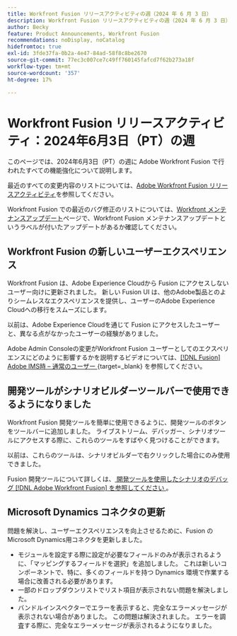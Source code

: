 ```yaml
---
title: Workfront Fusion リリースアクティビティの週（2024 年 6 月 3 日）
description: Workfront Fusion リリースアクティビティの週（2024 年 6 月 3 日）
author: Becky
feature: Product Announcements, Workfront Fusion
recommendations: noDisplay, noCatalog
hidefromtoc: true
exl-id: 3fde37fa-0b2a-4e47-84ad-58f8c8be2670
source-git-commit: 77ec3c007ce7c49ff760145fafcd7f62b273a18f
workflow-type: tm+mt
source-wordcount: '357'
ht-degree: 17%

---
```


# Workfront Fusion リリースアクティビティ：2024年6月3日（PT）の週

このページでは、2024年6月3日（PT）の週に Adobe Workfront Fusion で行われたすべての機能強化について説明します。

最近のすべての変更内容のリストについては、[Adobe Workfront Fusion リリースアクティビティ](/help/workfront-fusion/fusion-product-releases/fusion-release-activity.md)を参照してください。

Workfront Fusion での最近のバグ修正のリストについては、[Workfront メンテナンスアップデート](https://experienceleague.adobe.com/docs/workfront-known-issues/releases/current-updates.html?lang=ja)ページで、Workfront Fusion メンテナンスアップデートというラベルが付いたアップデートがあるか確認してください。

## Workfront Fusion の新しいユーザーエクスペリエンス

Workfront Fusion は、Adobe Experience Cloudから Fusion にアクセスしないユーザー向けに更新されました。 新しい Fusion UI は、他のAdobe製品とのよりシームレスなエクスペリエンスを提供し、ユーザーのAdobe Experience Cloudへの移行をスムーズにします。

以前は、Adobe Experience Cloudを通じて Fusion にアクセスしたユーザーと、異なる点がなかったユーザーの経験がありました。

Adobe Admin Consoleの変更がWorkfront Fusion ユーザーとしてのエクスペリエンスにどのように影響するかを説明するビデオについては、[[!DNL Fusion] Adobe IMS時 – 通常のユーザー ](https://video.tv.adobe.com/v/3412465/){target=_blank} を参照してください。

## 開発ツールがシナリオビルダーツールバーで使用できるようになりました

Workfront Fusion 開発ツールを簡単に使用できるように、開発ツールのボタンをツールバーに追加しました。 ライブストリーム、デバッガー、シナリオツールにアクセスする際に、これらのツールをすばやく見つけることができます。

以前は、これらのツールは、シナリオビルダーで右クリックした場合にのみ使用できました。

Fusion 開発ツールについて詳しくは、[ 開発ツールを使用したシナリオのデバッグ  [!DNL Adobe Workfront Fusion]  を参照してください ](/help/workfront-fusion/manage-scenarios/debug-a-scenario.md)。

## Microsoft Dynamics コネクタの更新

問題を解決し、ユーザーエクスペリエンスを向上させるために、Fusion のMicrosoft Dynamics用コネクタを更新しました。

* モジュールを設定する際に設定が必要なフィールドのみが表示されるように、「マッピングするフィールドを選択」を追加しました。 これは新しいコンポーネントで、特に、多くのフィールドを持つ Dynamics 環境で作業する場合に改善される必要があります。
* 一部のドロップダウンリストでリスト項目が表示されない問題を解決しました。
* バンドルインスペクターでエラーを表示すると、完全なエラーメッセージが表示されない場合がありました。 この問題は解決されました。 エラーを調査する際に、完全なエラーメッセージが表示されるようになりました。
